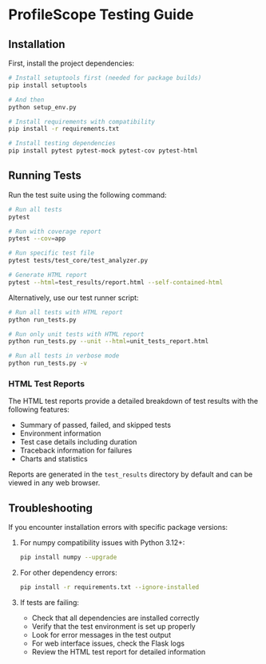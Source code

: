 # ProfileScope Testing Guide

## Installation

First, install the project dependencies:

```bash
# Install setuptools first (needed for package builds)
pip install setuptools

# And then
python setup_env.py

# Install requirements with compatibility
pip install -r requirements.txt

# Install testing dependencies
pip install pytest pytest-mock pytest-cov pytest-html
```

## Running Tests

Run the test suite using the following command:

```bash
# Run all tests
pytest

# Run with coverage report
pytest --cov=app

# Run specific test file
pytest tests/test_core/test_analyzer.py

# Generate HTML report
pytest --html=test_results/report.html --self-contained-html
```

Alternatively, use our test runner script:

```bash
# Run all tests with HTML report
python run_tests.py

# Run only unit tests with HTML report 
python run_tests.py --unit --html=unit_tests_report.html

# Run all tests in verbose mode
python run_tests.py -v
```

### HTML Test Reports

The HTML test reports provide a detailed breakdown of test results with the following features:

- Summary of passed, failed, and skipped tests
- Environment information
- Test case details including duration
- Traceback information for failures
- Charts and statistics

Reports are generated in the `test_results` directory by default and can be viewed in any web browser.

## Troubleshooting

If you encounter installation errors with specific package versions:

1. For numpy compatibility issues with Python 3.12+:
   ```bash
   pip install numpy --upgrade
   ```

2. For other dependency errors:
   ```bash
   pip install -r requirements.txt --ignore-installed
   ```

3. If tests are failing:
   - Check that all dependencies are installed correctly
   - Verify that the test environment is set up properly
   - Look for error messages in the test output
   - For web interface issues, check the Flask logs
   - Review the HTML test report for detailed information
